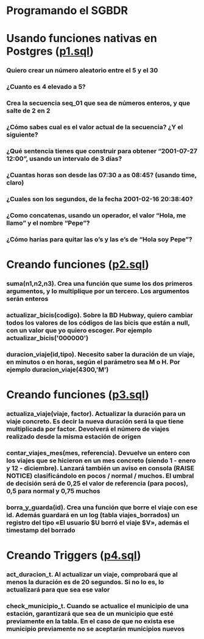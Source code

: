 # Programando el SGBDR


# Usando funciones nativas en Postgres ([p1.sql](https://github.com/agonzalezbesada/BD/blob/main/Examenes/ex7/p1.sql))


### Quiero crear un número aleatorio entre el 5 y el 30

### ¿Cuanto es 4 elevado a 5?

### Crea la secuencia seq_01 que sea de números enteros, y que salte de 2 en 2

### ¿Cómo sabes cual es el valor actual de la secuencia? ¿Y el siguiente?

### ¿Qué sentencia tienes que construir para obtener “2001-07-27 12:00”, usando un intervalo de 3 días?

### ¿Cuantas horas son desde las 07:30 a as 08:45? (usando time, claro)

### ¿Cuales son los segundos, de la fecha 2001-02-16 20:38:40?

### ¿Como concatenas, usando un operador, el valor “Hola, me llamo” y el nombre “Pepe”?

### ¿Cómo harías para quitar las o’s y las e’s de “Hola soy Pepe”?



# Creando funciones ([p2.sql](https://github.com/agonzalezbesada/BD/blob/main/Examenes/ex7/p2.sql))


### suma(n1,n2,n3). Crea una función que sume los dos primeros argumentos, y lo multiplique por un tercero. Los argumentos serán enteros

### actualizar_bicis(codigo). Sobre la BD Hubway, quiero cambiar todos los valores de los códigos de las bicis que están a null, con un valor que yo quiero escoger. Por ejemplo actualizar_bicis('000000')

### duracion_viaje(id,tipo). Necesito saber la duración de un viaje, en minutos o en horas, según el parámetro sea M o H. Por ejemplo duracion_viaje(4300,'M')


# Creando funciones ([p3.sql](https://github.com/agonzalezbesada/BD/blob/main/Examenes/ex7/p3.sql))


### actualiza_viaje(viaje, factor). Actualizar la duración para un viaje concreto. Es decir la nueva duración será la que tiene multiplicada por factor. Devolverá el número de viajes realizado desde la misma estación de origen

### contar_viajes_mes(mes, referencia). Devuelve un entero con los viajes que se hicieron en un mes concreto (siendo 1 - enero y 12 - diciembre). Lanzará también un aviso en consola (RAISE NOTICE) clasificándolo en pocos / normal / muchos. El umbral de decisión será de 0,25 el valor de referencia (para pocos), 0,5 para normal y 0,75 muchos

### borra_y_guarda(id). Crea una función que borre el viaje con ese id. Además guardará en un log (tabla viajes_borrados) un registro del tipo «El usuario $U borró el viaje $V», además el timestamp del borrado



# Creando Triggers ([p4.sql](https://github.com/agonzalezbesada/BD/blob/main/Examenes/ex7/p4.sql))


### act_duracion_t. Al actualizar un viaje, comprobará que al menos la duración es de 20 segundos. Si no lo es, lo actualizará para que sea ese valor

### check_municipio_t. Cuando se actualice el municipio de una estación, garantizará que sea de un municipio que esté previamente en la tabla. En el caso de que no exista ese municipio previamente no se aceptarán municipios nuevos
